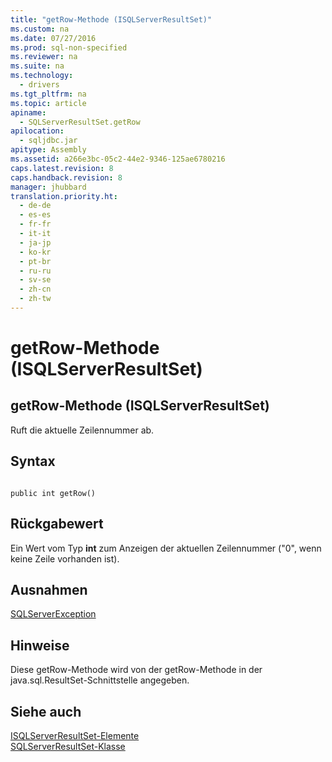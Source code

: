 ```yaml
---
title: "getRow-Methode (ISQLServerResultSet)"
ms.custom: na
ms.date: 07/27/2016
ms.prod: sql-non-specified
ms.reviewer: na
ms.suite: na
ms.technology: 
  - drivers
ms.tgt_pltfrm: na
ms.topic: article
apiname: 
  - SQLServerResultSet.getRow
apilocation: 
  - sqljdbc.jar
apitype: Assembly
ms.assetid: a266e3bc-05c2-44e2-9346-125ae6780216
caps.latest.revision: 8
caps.handback.revision: 8
manager: jhubbard
translation.priority.ht: 
  - de-de
  - es-es
  - fr-fr
  - it-it
  - ja-jp
  - ko-kr
  - pt-br
  - ru-ru
  - sv-se
  - zh-cn
  - zh-tw
---
```

# getRow-Methode (ISQLServerResultSet)
    
## getRow\-Methode \(ISQLServerResultSet\)  
 Ruft die aktuelle Zeilennummer ab.  
  
## Syntax  
  
```  
  
public int getRow()  
```  
  
## Rückgabewert  
 Ein Wert vom Typ **int** zum Anzeigen der aktuellen Zeilennummer \("0", wenn keine Zeile vorhanden ist\).  
  
## Ausnahmen  
 [SQLServerException](../content/SQLServerException-Class.md)  
  
## Hinweise  
 Diese getRow\-Methode wird von der getRow\-Methode in der java.sql.ResultSet\-Schnittstelle angegeben.  
  
## Siehe auch  
 [ISQLServerResultSet-Elemente](../content/SQLServerResultSet-Members.md)   
 [SQLServerResultSet-Klasse](../content/SQLServerResultSet-Class.md)  
  
  